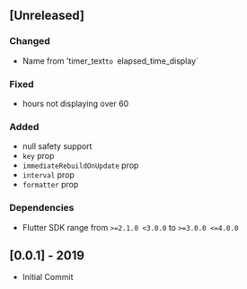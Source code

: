 ## [Unreleased]

### Changed

- Name from 'timer_text`to `elapsed_time_display`

### Fixed

- hours not displaying over 60

### Added

- null safety support
- `key` prop
- `immediateRebuildOnUpdate` prop
- `interval` prop
- `formatter` prop

### Dependencies

- Flutter SDK range from `>=2.1.0 <3.0.0` to `>=3.0.0 <=4.0.0`

## [0.0.1] - 2019

- Initial Commit
